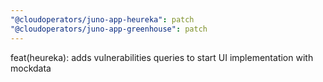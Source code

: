 ```yaml
---
"@cloudoperators/juno-app-heureka": patch
"@cloudoperators/juno-app-greenhouse": patch
---
```


feat(heureka): adds vulnerabilities queries to start UI implementation with mockdata
